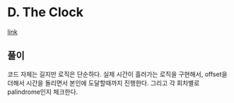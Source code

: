 # D. The Clock

[link](https://codeforces.com/problemset/problem/1692/D)

## 풀이

코드 자체는 길지만 로직은 단순하다. 실제 시간이 흘러가는 로직을 구현해서, offset을 더해서 시간을 돌리면서 본인에 도달할때까지 진행한다. 그리고 각 회차별로 palindrome인지 체크한다.